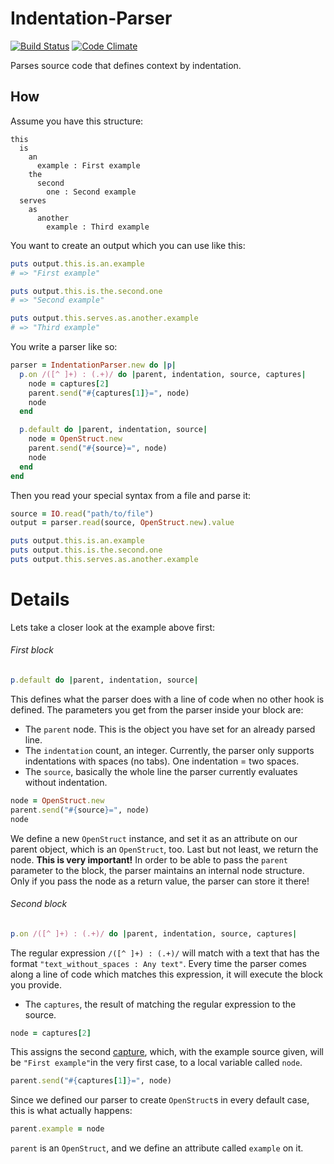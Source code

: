 
# Indentation-Parser 

[![Build Status](https://secure.travis-ci.org/ssmm/indentation-parser.png)](http://travis-ci.org/ssmm/indentation-parser) 
[![Code Climate](https://codeclimate.com/badge.png)](https://codeclimate.com/github/ssmm/indentation-parser)

Parses source code that defines context by indentation.

## How

Assume you have this structure:

	this
	  is
	    an
	      example : First example
	    the
	      second
	        one : Second example
	  serves
	    as
	      another
	        example : Third example

You want to create an output which you can use like this:

```ruby
puts output.this.is.an.example
# => "First example"

puts output.this.is.the.second.one
# => "Second example"

puts output.this.serves.as.another.example
# => "Third example"
```

You write a parser like so:

```ruby
parser = IndentationParser.new do |p|
  p.on /([^ ]+) : (.+)/ do |parent, indentation, source, captures|
    node = captures[2]
    parent.send("#{captures[1]}=", node)
    node
  end

  p.default do |parent, indentation, source|
    node = OpenStruct.new
    parent.send("#{source}=", node)
    node
  end  
end
```

Then you read your special syntax from a file and parse it:

```ruby
source = IO.read("path/to/file")
output = parser.read(source, OpenStruct.new).value

puts output.this.is.an.example
puts output.this.is.the.second.one
puts output.this.serves.as.another.example
```

# Details

Lets take a closer look at the example above first:

###### First block

```ruby
p.default do |parent, indentation, source|
```

This defines what the parser does with a line of code when no other hook is defined. The
parameters you get from the parser inside your block are:

- The `parent` node. This is the object you have set for an already parsed line.
- The `indentation` count, an integer. Currently, the parser only supports indentations with 
spaces (no tabs). One indentation = two spaces.
- The `source`, basically the whole line the parser currently evaluates without indentation.

```ruby
node = OpenStruct.new
parent.send("#{source}=", node)
node
```

We define a new `OpenStruct` instance, and set it as an attribute on our parent object, which is
an `OpenStruct`, too. Last but not least, we return the node. **This is very important!** In 
order to be able to pass the `parent` parameter to the block, the parser maintains an internal
node structure. Only if you pass the node as a return value, the parser can store it there!

###### Second block

```ruby
p.on /([^ ]+) : (.+)/ do |parent, indentation, source, captures|
```

The regular expression `/([^ ]+) : (.+)/` will match with a text that has the format 
`"text_without_spaces : Any text"`. Every time the parser comes along a line of code which
matches this expression, it will execute the block you provide. 


- The `captures`, the result of matching the regular expression to the source.

```ruby
node = captures[2]
```

This assigns the second [capture](http://www.ruby-doc.org/core-1.9.3/Regexp.html), which, with
the example source given, will be `"First example"`in the very first case, to a local variable
called `node`. 

```ruby
parent.send("#{captures[1]}=", node)
```

Since we defined our parser to create `OpenStruct`s in every default case, this is what actually
happens:

```ruby
parent.example = node
```

`parent` is an `OpenStruct`, and we define an attribute called `example` on it.


